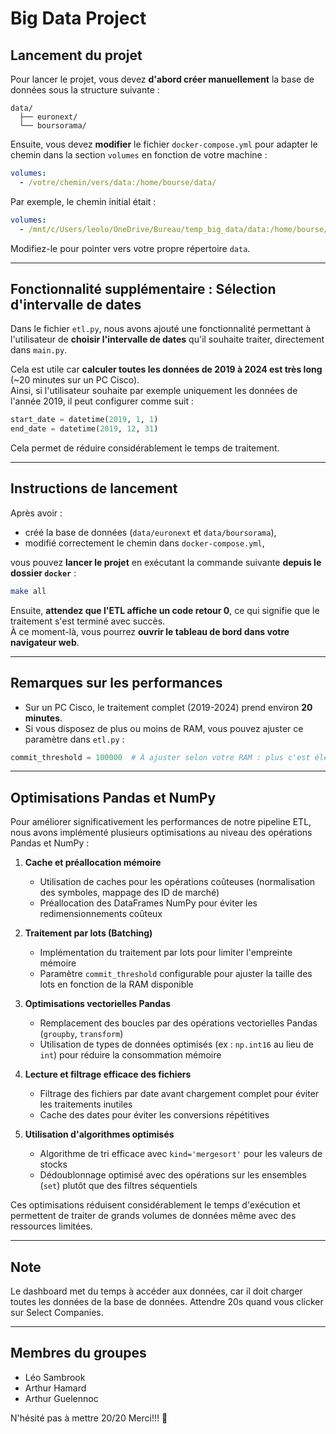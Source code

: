 # Big Data Project

## Lancement du projet

Pour lancer le projet, vous devez **d'abord créer manuellement** la base de données sous la structure suivante :

```
data/
  ├── euronext/
  └── boursorama/
```

Ensuite, vous devez **modifier** le fichier `docker-compose.yml` pour adapter le chemin dans la section `volumes` en fonction de votre machine :

```yaml
volumes:
  - /votre/chemin/vers/data:/home/bourse/data/
```

Par exemple, le chemin initial était :

```yaml
volumes:
  - /mnt/c/Users/leolo/OneDrive/Bureau/temp_big_data/data:/home/bourse/data/
```

Modifiez-le pour pointer vers votre propre répertoire `data`.

---

## Fonctionnalité supplémentaire : Sélection d'intervalle de dates

Dans le fichier `etl.py`, nous avons ajouté une fonctionnalité permettant à l'utilisateur de **choisir l'intervalle de dates** qu'il souhaite traiter, directement dans `main.py`.

Cela est utile car **calculer toutes les données de 2019 à 2024 est très long** (~20 minutes sur un PC Cisco).  
Ainsi, si l'utilisateur souhaite par exemple uniquement les données de l'année 2019, il peut configurer comme suit :

```python
start_date = datetime(2019, 1, 1)
end_date = datetime(2019, 12, 31)
```

Cela permet de réduire considérablement le temps de traitement.

---

## Instructions de lancement

Après avoir :

- créé la base de données (`data/euronext` et `data/boursorama`),
- modifié correctement le chemin dans `docker-compose.yml`,

vous pouvez **lancer le projet** en exécutant la commande suivante **depuis le dossier `docker`** :

```bash
make all
```

Ensuite, **attendez que l'ETL affiche un code retour 0**, ce qui signifie que le traitement s'est terminé avec succès.  
À ce moment-là, vous pourrez **ouvrir le tableau de bord dans votre navigateur web**.

---

## Remarques sur les performances

- Sur un PC Cisco, le traitement complet (2019-2024) prend environ **20 minutes**.
- Si vous disposez de plus ou moins de RAM, vous pouvez ajuster ce paramètre dans `etl.py` :

```python
commit_threshold = 100000  # À ajuster selon votre RAM : plus c'est élevé, moins il y aura de commits, mais plus cela consommera de mémoire.
```

---

## Optimisations Pandas et NumPy

Pour améliorer significativement les performances de notre pipeline ETL, nous avons implémenté plusieurs optimisations au niveau des opérations Pandas et NumPy :

1. **Cache et préallocation mémoire**  
   - Utilisation de caches pour les opérations coûteuses (normalisation des symboles, mappage des ID de marché)  
   - Préallocation des DataFrames NumPy pour éviter les redimensionnements coûteux  

2. **Traitement par lots (Batching)**  
   - Implémentation du traitement par lots pour limiter l'empreinte mémoire  
   - Paramètre `commit_threshold` configurable pour ajuster la taille des lots en fonction de la RAM disponible  

3. **Optimisations vectorielles Pandas**  
   - Remplacement des boucles par des opérations vectorielles Pandas (`groupby`, `transform`)  
   - Utilisation de types de données optimisés (ex : `np.int16` au lieu de `int`) pour réduire la consommation mémoire  

4. **Lecture et filtrage efficace des fichiers**  
   - Filtrage des fichiers par date avant chargement complet pour éviter les traitements inutiles  
   - Cache des dates pour éviter les conversions répétitives  

5. **Utilisation d'algorithmes optimisés**  
   - Algorithme de tri efficace avec `kind='mergesort'` pour les valeurs de stocks  
   - Dédoublonnage optimisé avec des opérations sur les ensembles (`set`) plutôt que des filtres séquentiels  

Ces optimisations réduisent considérablement le temps d'exécution et permettent de traiter de grands volumes de données même avec des ressources limitées.

---
## Note

Le dashboard met du temps à accéder aux données, car il doit charger toutes les données de la base de données.
Attendre 20s quand vous clicker sur Select Companies.

---
## Membres du groupes 
- Léo Sambrook
- Arthur Hamard
- Arthur Guelennoc


N'hésité pas à mettre 20/20 Merci!!! 🚀 
